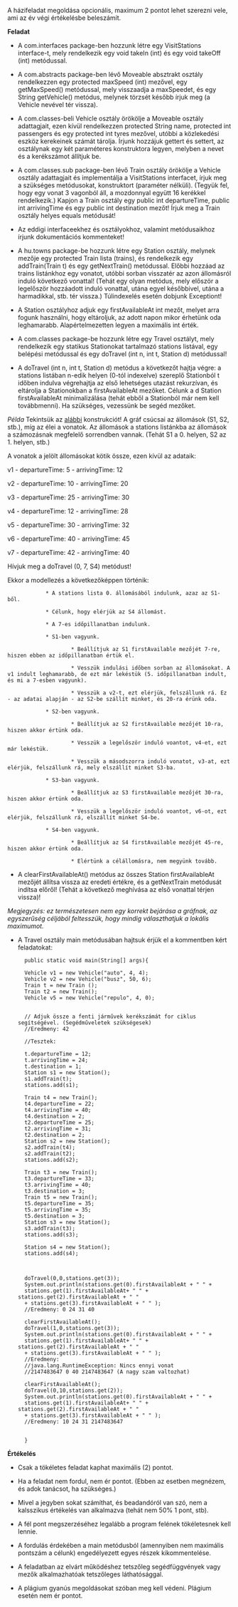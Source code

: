 A házifeladat megoldása opcionális, maximum 2 pontot lehet szerezni vele, ami az év végi értékelésbe beleszámít.

**Feladat**

* A com.interfaces package-ben hozzunk létre egy VisitStations interface-t, mely rendelkezik egy void takeIn (int) és egy void takeOff (int) metódussal.

* A com.abstracts package-ben lévő Moveable absztrakt osztály rendelkezzen egy protected maxSpeed (int) mezővel, egy getMaxSpeed() metódussal, mely visszaadja a maxSpeedet, és egy String getVehicle() metódus, melynek törzsét később írjuk meg (a Vehicle nevével tér vissza).

* A com.classes-beli Vehicle osztály örökölje a Moveable osztály adattagjait, ezen kívül rendelkezzen protected String name, protected int passengers és egy protected int tyres mezővel, utóbbi a közlekedési eszköz kerekeinek számát tárolja. Írjunk hozzájuk gettert és settert, az osztálynak egy két paraméteres konstruktora legyen, melyben a nevet és a kerékszámot állítjuk be.

* A com.classes.sub package-ben lévő Train osztály örökölje a Vehicle osztály adattagjait és implementálja a VisitStations interfacet, írjuk meg a szükséges metódusokat, konstruktort (paraméter nélküli). (Tegyük fel, hogy egy vonat 3 vagonból áll, a mozdonnyal együtt 16 kerékkel rendelkezik.) Kapjon a Train osztály egy public int departureTime, public int arrivingTime és egy public int destination mezőt! Írjuk meg a Train osztály helyes equals metódusát!

* Az eddigi interfaceekhez és osztályokhoz, valamint metódusaikhoz írjunk dokumentációs kommenteket!

* A hu.towns package-be hozzunk létre egy Station osztály, melynek mezője egy protected Train lista (trains), és rendelkezik egy addTrain(Train t) és egy getNextTrain() metódussal. Előbbi hozzáad az trains listánkhoz egy vonatot, utóbbi sorban visszatér az azon állomásról induló következő vonattal! (Tehát egy olyan metódus, mely először a legelőször hozzáadott induló vonattal, utána egyel későbbivel, utána a harmadikkal, stb. tér vissza.) Túlindexelés esetén dobjunk Exceptiont!

* A Station osztályhoz adjuk egy firstAvailableAt int mezőt, melyet arra fogunk használni, hogy eltároljuk, az adott napon mikor érhetünk oda leghamarabb. Alapértelmezetten legyen a maximális int érték.

* A com.classes package-be hozzunk létre egy Travel osztályt, mely rendelkezik egy statikus Stationokat tartalmazó stations listával, egy belépési metódussal és egy doTravel (int n, int t, Station d) metódussal!

* A doTravel (int n, int t, Station d) metódus a következőt hajtja végre: a stations listában n-edik helyen (0-tól indexelve) szereplő Stationból t időben indulva végrehajtja az első lehetséges utazást rekurzívan, és eltárolja a Stationokban a firstAvailableAt mezőket. Célunk a d Station firstAvailableAt minimalizálása (tehát ebből a Stationból már nem kell továbbmenni). Ha szükséges, vezessünk be segéd mezőket.

*Példa*
Tekintsük az [alábbi](http://abelkocsis.web.elte.hu/2018-19-2/java/files/graph.png) konstrukciót!
A gráf csúcsai az állomások (S1, S2, stb.), míg az élei a vonatok. Az állomások a stations listánkba az állomások a számozásnak megfelelő sorrendben vannak. (Tehát S1 a 0. helyen, S2 az 1. helyen, stb.)

A vonatok a jelölt állomásokat kötik össze, ezen kívül az adataik:

v1 - departureTime: 5 - arrivingTime: 12

v2 - departureTime: 10 - arrivingTime: 20

v3 - departureTime: 25 - arrivingTime: 30

v4 - departureTime: 12 - arrivingTime: 28

v5 - departureTime: 30 - arrivingTime: 32

v6 - departureTime: 40 - arrivingTime: 45

v7 - departureTime: 42 - arrivingTime: 40

Hívjuk meg a doTravel (0, 7, S4) metódust!

Ekkor a modellezés a következőképpen történik:

                * A stations lista 0. állomásából indulunk, azaz az S1-ből.

                * Célunk, hogy elérjük az S4 állomást.

                * A 7-es időpillanatban indulunk.

                * S1-ben vagyunk.

                        * Beállítjuk az S1 firstAvailable mezőjét 7-re, hiszen ebben az időpillanatban értük el.

                        * Vesszük indulási időben sorban az állomásokat. A v1 indult leghamarabb, de ezt már lekéstük (5. időpillanatban indult, és mi a 7-esben vagyunk).

                        * Vesszük a v2-t, ezt elérjük, felszállunk rá. Ez - az adatai alapján - az S2-be szállít minket, és 20-ra érünk oda.

                * S2-ben vagyunk.

                        * Beállítjuk az S2 firstAvailable mezőjét 10-ra, hiszen akkor értünk oda.

                        * Vesszük a legelőször induló voantot, v4-et, ezt már lekéstük.

                        * Vesszük a másodszorra induló vonatot, v3-at, ezt elérjük, felszállunk rá, mely elszállít minket S3-ba.

                * S3-ban vagyunk.

                        * Beállítjuk az S3 firstAvailable mezőjét 30-ra, hiszen akkor értünk oda.

                        * Vesszük a legelőször induló voantot, v6-ot, ezt elérjük, felszállunk rá, elszállít minket S4-be.

                * S4-ben vagyunk.

                        * Beállítjuk az S4 firstAvailable mezőjét 45-re, hiszen akkor értünk oda.

                        * Elértünk a célállomásra, nem megyünk tovább. 





* A clearFirstAvailableAt() metódus az összes Station firstAvailableAt mezőjét állítsa vissza az eredeti értékre, és a getNextTrain metódusát indítsa előről! (Tehát a következő meghívása az első vonattal térjen vissza)!

*Megjegyzés: ez természetesen nem egy korrekt bejárása a gráfnak, az egyszerűség céljából feltesszük, hogy mindig választhatjuk a lokális maximumot.*

* A Travel osztály main metódusában hajtsuk érjük el a kommentben kért feladatokat:

        public static void main(String[] args){
        
        Vehicle v1 = new Vehicle("auto", 4, 4);
        Vehicle v2 = new Vehicle("busz", 50, 6);
        Train t = new Train ();
        Train t2 = new Train();
        Vehicle v5 = new Vehicle("repulo", 4, 0);


        // Adjuk össze a fenti járművek kerékszámát for ciklus segítségével. (Segédműveletek szükségesek)
        //Eredmeny: 42

        //Tesztek:

        t.departureTime = 12;
        t.arrivingTime = 24;
        t.destination = 1;
        Station s1 = new Station();
        s1.addTrain(t);
        stations.add(s1);

        Train t4 = new Train();
        t4.departureTime = 22;
        t4.arrivingTime = 40;
        t4.destination = 2;
        t2.departureTime = 25;
        t2.arrivingTime = 31;
        t2.destination = 2;
        Station s2 = new Station();
        s2.addTrain(t4);
        s2.addTrain(t2);
        stations.add(s2);

        Train t3 = new Train();
        t3.departureTime = 33;
        t3.arrivingTime = 40;
        t3.destination = 3;
        Train t5 = new Train();
        t5.departureTime = 35;
        t5.arrivingTime = 35;
        t5.destination = 3;
        Station s3 = new Station();
        s3.addTrain(t3);
        stations.add(s3);

        Station s4 = new Station();
        stations.add(s4);



        doTravel(0,0,stations.get(3));
        System.out.println(stations.get(0).firstAvailableAt + " " + 
        stations.get(1).firstAvailableAt+ " " + stations.get(2).firstAvailableAt + " " 
        + stations.get(3).firstAvailableAt + " " );
        //Eredmeny: 0 24 31 40 

        clearFirstAvailableAt();
        doTravel(1,0,stations.get(3));
        System.out.println(stations.get(0).firstAvailableAt + " " + 
        stations.get(1).firstAvailableAt+ " " + stations.get(2).firstAvailableAt + " " 
        + stations.get(3).firstAvailableAt + " " );
        //Eredmeny: 
        //java.lang.RuntimeException: Nincs ennyi vonat
        //2147483647 0 40 2147483647 (A nagy szam valtozhat)

        clearFirstAvailableAt();
        doTravel(0,10,stations.get(2));
        System.out.println(stations.get(0).firstAvailableAt + " " + 
        stations.get(1).firstAvailableAt+ " " + stations.get(2).firstAvailableAt + " " 
        + stations.get(3).firstAvailableAt + " " );
        //Eredmeny: 10 24 31 2147483647  


        }



**Értékelés**

* Csak a tökéletes feladat kaphat maximális (2) pontot.

* Ha a feladat nem fordul, nem ér pontot. (Ebben az esetben megnézem, és adok tanácsot, ha szükséges.)

* Mivel a jegyben sokat számíthat, és beadandóról van szó, nem a kalsszikus értékelés van alkalmazva (tehát nem 50% 1 pont, stb). 

* A fél pont megszerzéséhez legalább a program felének tökéletesnek kell lennie. 

* A fordulás érdekében a main metódusból (amennyiben nem maximális pontszám a célunk) engedélyezett egyes részek kikommentelése.

* A feladatban az elvárt működéshez tetszőleg segédfüggvények vagy mezők alkalmazhatóak tetszőleges láthatósággal.

* A plágium gyanús megoldásokat szóban meg kell védeni. Plágium esetén nem ér pontot.










